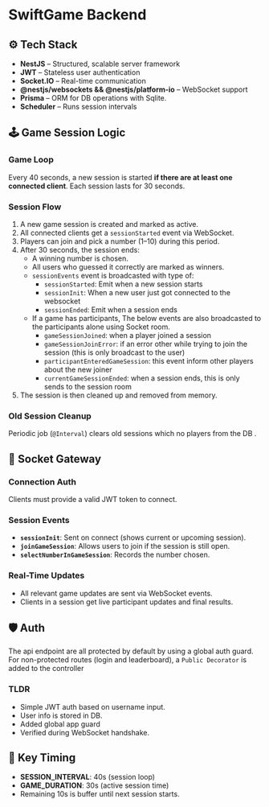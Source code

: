 # SwiftGame Backend

## ⚙️ Tech Stack

- **NestJS** – Structured, scalable server framework
- **JWT** – Stateless user authentication
- **Socket.IO** – Real-time communication
- **@nestjs/websockets && @nestjs/platform-io** – WebSocket support
- **Prisma** – ORM for DB operations with Sqlite.
- **Scheduler** – Runs session intervals

## 🕹 Game Session Logic

### Game Loop
Every 40 seconds, a new session is started **if there are at least one connected client**. Each session lasts for 30 seconds.

### Session Flow
1. A new game session is created and marked as active.
2. All connected clients get a `sessionStarted` event via WebSocket.
3. Players can join and pick a number (1–10) during this period.
4. After 30 seconds, the session ends:
   - A winning number is chosen.
   - All users who guessed it correctly are marked as winners.
   - `sessionEvents` event is broadcasted with type of:
      - `sessionStarted`: Emit when a new session starts
      - `sessionInit`: When a new user just got connected to the websocket
      - `sessionEnded`: Emit when a session ends
   - If a game has participants, The below events are also broadcasted to the participants alone using Socket room.
      - `gameSessionJoined`: when a player joined a session
      - `gameSessionJoinError`: if an error other while trying to join the session (this is only broadcast to the user)
      -  `participantEnteredGameSession`: this event inform other players about the new joiner
      - `currentGameSessionEnded`: when a session ends, this is only sends to the session room
5. The session is then cleaned up and removed from memory.

### Old Session Cleanup
Periodic job (`@Interval`) clears old sessions which no players from the DB .

## 📡 Socket Gateway

### Connection Auth
Clients must provide a valid JWT token to connect.

### Session Events
- **`sessionInit`**: Sent on connect (shows current or upcoming session).
- **`joinGameSession`**: Allows users to join if the session is still open.
- **`selectNumberInGameSession`**: Records the number chosen.

### Real-Time Updates

- All relevant game updates are sent via WebSocket events.
- Clients in a session get live participant updates and final results.

## 🛡 Auth
The api endpoint are all protected by default by using a global auth guard. For non-protected routes (login and leaderboard), a `Public Decorator` is added to the controller
### TLDR
- Simple JWT auth based on username input.
- User info is stored in DB.
- Added global app guard
- Verified during WebSocket handshake.

## 🔁 Key Timing

- **SESSION_INTERVAL**: 40s (session loop)
- **GAME_DURATION**: 30s (active session time)
- Remaining 10s is buffer until next session starts.

